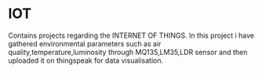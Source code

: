 # IOT
Contains projects regarding the INTERNET OF THINGS.
In this project i have gathered environmental parameters such as air quality,temperature,luminosity through MQ135,LM35,LDR sensor and then uploaded it on thingspeak for data visualisation.
